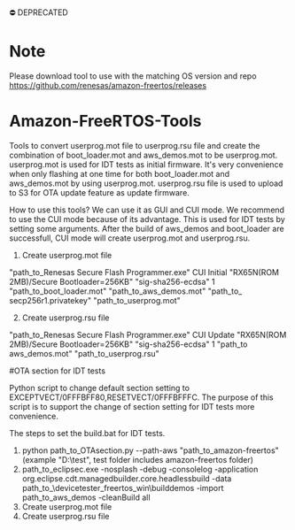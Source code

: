 ⛔️ DEPRECATED


# Note
Please download tool to use with the matching OS version and repo https://github.com/renesas/amazon-freertos/releases

# Amazon-FreeRTOS-Tools

Tools to convert userprog.mot file to userprog.rsu file and create the combination of boot_loader.mot and aws_demos.mot to be userprog.mot.
userprog.mot is used for IDT tests as initial firmware. It's very convenience when only flashing at one time for both boot_loader.mot and aws_demos.mot by using userprog.mot. userprog.rsu file is used to upload to S3 for OTA update feature as update firmware.

How to use this tools?
We can use it as GUI and CUI mode. We recommend to use the CUI mode because of its advantage. This is used for IDT tests by setting some arguments. After the build of aws_demos and boot_loader are successfull, CUI mode will create userprog.mot and userprog.rsu.

1. Create userprog.mot file

"path_to_Renesas Secure Flash Programmer.exe" CUI Initial "RX65N(ROM 2MB)/Secure Bootloader=256KB" "sig-sha256-ecdsa" 1 "path_to_boot_loader.mot" "path_to_aws_demos.mot" "path_to_ secp256r1.privatekey" "path_to_userprog.mot"

2. Create userprog.rsu file

"path_to_Renesas Secure Flash Programmer.exe" CUI Update "RX65N(ROM 2MB)/Secure Bootloader=256KB" "sig-sha256-ecdsa" 1 "path_to aws_demos.mot" "path_to_userprog.rsu"

#OTA section for IDT tests 

Python script to change default section setting to EXCEPTVECT/0FFFBFF80,RESETVECT/0FFFBFFFC. The purpose of this script is to support the change of section setting for IDT tests more convenience.

The steps to set the build.bat for IDT tests.
1. python path_to_OTAsection.py --path-aws "path_to_amazon-freertos" (example "D:\test", test folder includes amazon-freertos folder)
2. path_to_eclipsec.exe -nosplash -debug -consolelog -application org.eclipse.cdt.managedbuilder.core.headlessbuild -data path_to_\devicetester_freertos_win\builddemos -import path_to_aws_demos -cleanBuild all
3. Create userprog.mot file
4. Create userprog.rsu file
